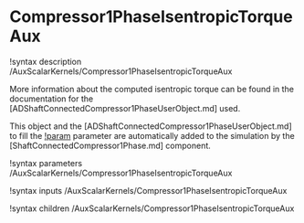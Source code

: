 # Compressor1PhaseIsentropicTorqueAux

!syntax description /AuxScalarKernels/Compressor1PhaseIsentropicTorqueAux

More information about the computed isentropic torque can be found in the
documentation for the [ADShaftConnectedCompressor1PhaseUserObject.md] used.

This object and the [ADShaftConnectedCompressor1PhaseUserObject.md] to fill the
[!param](/AuxScalarKernels/Compressor1PhaseIsentropicTorqueAux/compressor_uo) parameter are
automatically added to the simulation by the [ShaftConnectedCompressor1Phase.md] component.

!syntax parameters /AuxScalarKernels/Compressor1PhaseIsentropicTorqueAux

!syntax inputs /AuxScalarKernels/Compressor1PhaseIsentropicTorqueAux

!syntax children /AuxScalarKernels/Compressor1PhaseIsentropicTorqueAux

